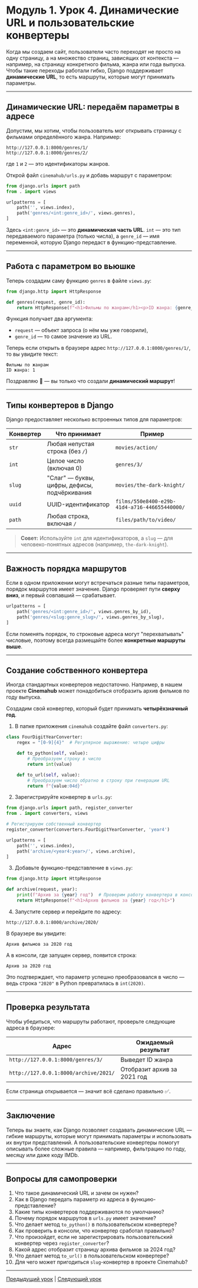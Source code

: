 # Модуль 1. Урок 4. Динамические URL и пользовательские конвертеры

Когда мы создаем сайт, пользователи часто переходят не просто на одну страницу, а на множество страниц, зависящих от контекста — например, на страницу конкретного фильма, жанра или года выпуска.
Чтобы такие переходы работали гибко, Django поддерживает **динамические URL**, то есть маршруты, которые могут принимать параметры.

---

## Динамические URL: передаём параметры в адресе

Допустим, мы хотим, чтобы пользователь мог открывать страницу с фильмами определённого жанра. Например:

```
http://127.0.0.1:8000/genres/1/
http://127.0.0.1:8000/genres/2/
```

где `1` и `2` — это идентификаторы жанров.

Открой файл `cinemahub/urls.py` и добавь маршрут с параметром:

```python
from django.urls import path
from . import views

urlpatterns = [
    path('', views.index),
    path('genres/<int:genre_id>/', views.genres),
]
```

Здесь `<int:genre_id>` — это **динамическая часть URL**.
`int` — это тип передаваемого параметра (только числа),
а `genre_id` — имя переменной, которую Django передаст в функцию-представление.

---

## Работа с параметром во вьюшке

Теперь создадим саму функцию `genres` в файле `views.py`:

```python
from django.http import HttpResponse

def genres(request, genre_id):
    return HttpResponse(f"<h1>Фильмы по жанрам</h1><p>ID жанра: {genre_id}</p>")
```

Функция получает два аргумента:

- `request` — объект запроса (о нём мы уже говорили),
- `genre_id` — то самое значение из URL.

Теперь если открыть в браузере адрес
`http://127.0.0.1:8000/genres/1/`,
то вы увидите текст:

```
Фильмы по жанрам
ID жанра: 1
```

Поздравляю 🎉 — вы только что создали **динамический маршрут**!

---

## Типы конвертеров в Django

Django предоставляет несколько встроенных типов для параметров:

| Конвертер | Что принимает                                | Пример                                        |
| --------- | -------------------------------------------- | --------------------------------------------- |
| `str`     | Любая непустая строка (без `/`)              | `movies/action/`                              |
| `int`     | Целое число (включая 0)                      | `genres/3/`                                   |
| `slug`    | "Слаг" — буквы, цифры, дефисы, подчёркивания | `movies/the-dark-knight/`                     |
| `uuid`    | UUID-идентификатор                           | `films/550e8400-e29b-41d4-a716-446655440000/` |
| `path`    | Любая строка, включая `/`                    | `files/path/to/video/`                        |

> **Совет:**
> Используйте `int` для идентификаторов, а `slug` — для человеко-понятных адресов (например, `the-dark-knight`).

---

## Важность порядка маршрутов

Если в одном приложении могут встречаться разные типы параметров, порядок маршрутов имеет значение. Django проверяет пути **сверху вниз**, и первый совпавший — срабатывает.

```python
urlpatterns = [
    path('genres/<int:genre_id>/', views.genres_by_id),
    path('genres/<slug:genre_slug>/', views.genres_by_slug),
]
```

Если поменять порядок, то строковые адреса могут "перехватывать" числовые, поэтому всегда размещайте более **конкретные маршруты выше**.

---

## Создание собственного конвертера

Иногда стандартных конвертеров недостаточно.
Например, в нашем проекте **Cinemahub** может понадобиться отобразить архив фильмов по году выпуска.

Создадим свой конвертер, который будет принимать **четырёхзначный год**.

1. В папке приложения `cinemahub` создайте файл `converters.py`:

```python
class FourDigitYearConverter:
    regex = "[0-9]{4}"  # Регулярное выражение: четыре цифры

    def to_python(self, value):
        # Преобразуем строку в число
        return int(value)

    def to_url(self, value):
        # Преобразуем число обратно в строку при генерации URL
        return f"{value:04d}"
```

2. Зарегистрируйте конвертер в `urls.py`:

```python
from django.urls import path, register_converter
from . import converters, views

# Регистрируем собственный конвертер
register_converter(converters.FourDigitYearConverter, 'year4')

urlpatterns = [
    path('', views.index),
    path('archive/<year4:year>/', views.archive),
]
```

3. Добавьте функцию-представление в `views.py`:

```python
from django.http import HttpResponse

def archive(request, year):
    print(f"Архив за {year} год")  # Проверим работу конвертера в консоли
    return HttpResponse(f"<h1>Архив фильмов за {year} год</h1>")
```

4. Запустите сервер и перейдите по адресу:

```
http://127.0.0.1:8000/archive/2020/
```

В браузере вы увидите:

```
Архив фильмов за 2020 год
```

А в консоли, где запущен сервер, появится строка:

```
Архив за 2020 год
```

Это подтверждает, что параметр успешно преобразовался в число — ведь строка `"2020"` в Python превратилась в `int(2020)`.

---

## Проверка результата

Чтобы убедиться, что маршруты работают, проверьте следующие адреса в браузере:

| Адрес                                 | Ожидаемый результат         |
| ------------------------------------- | --------------------------- |
| `http://127.0.0.1:8000/genres/3/`     | Выведет ID жанра            |
| `http://127.0.0.1:8000/archive/2021/` | Отобразит архив за 2021 год |

Если страница открывается — значит всё сделано правильно ✅.

---

## Заключение

Теперь вы знаете, как Django позволяет создавать динамические URL — гибкие маршруты, которые могут принимать параметры и использовать их внутри представлений.
А пользовательские конвертеры помогут описывать более сложные правила — например, фильтрацию по году, месяцу или даже коду IMDb.

---

## Вопросы для самопроверки

1. Что такое динамический URL и зачем он нужен?
2. Как в Django передать параметр из адреса в функцию-представление?
3. Какие типы конвертеров поддерживаются по умолчанию?
4. Почему порядок маршрутов в `urls.py` имеет значение?
5. Что делает метод `to_python()` в пользовательском конвертере?
6. Как проверить в консоли, что конвертер сработал правильно?
7. Что произойдет, если не зарегистрировать пользовательский конвертер через `register_converter`?
8. Какой адрес отобразит страницу архива фильмов за 2024 год?
9. Что делает метод `to_url()` в пользовательском конвертере?
10. Для чего может пригодиться `slug`-конвертер в проекте Cinemahub?

---

[Предыдущий урок](lesson03.md) | [Следующий урок](lesson05.md)
